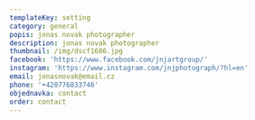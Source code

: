 ```yaml
---
templateKey: setting
category: general
popis: jonas novak photographer
description: jonas novak photographer
thumbnail: /img/dscf1686.jpg
facebook: 'https://www.facebook.com/jnjartgroup/'
instagram: 'https://www.instagram.com/jnjphotograph/?hl=en'
email: jonasnovak@email.cz
phone: '+420776833746'
objednavka: contact
order: contact
---
```


